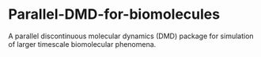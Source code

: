 # Parallel-DMD-for-biomolecules
A parallel discontinuous molecular dynamics (DMD) package for simulation of larger timescale biomolecular phenomena.
